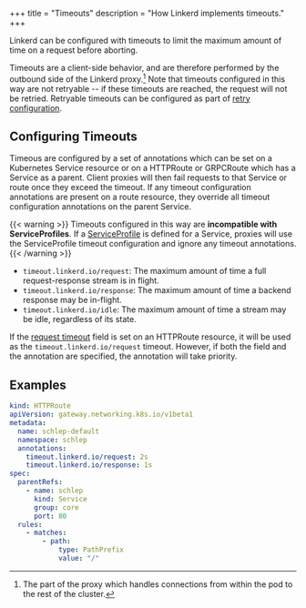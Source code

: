 +++
title = "Timeouts"
description = "How Linkerd implements timeouts."
+++

Linkerd can be configured with timeouts to limit the maximum amount of time on
a request before aborting.

Timeouts are a client-side behavior, and are therefore performed by the
outbound side of the Linkerd proxy.[^1] Note that timeouts configured in this
way are not retryable -- if these timeouts are reached, the request will not be
retried. Retryable timeouts can be configured as part of
[retry configuration](../retries/).

## Configuring Timeouts

Timeous are configured by a set of annotations which can be set on a Kubernetes
Service resource or on a HTTPRoute or GRPCRoute which has a Service as a parent.
Client proxies will then fail requests to that Service or route once they exceed
the timeout. If any timeout configuration annotations are present on a route
resource, they override all timeout configuration annotations on the parent
Service.

{{< warning >}}
Timeouts configured in this way are **incompatible with ServiceProfiles**. If a
[ServiceProfile](../../features/service-profiles/) is defined for a Service,
proxies will use the ServiceProfile timeout configuration and ignore any timeout
annotations.
{{< /warning >}}

+ `timeout.linkerd.io/request`: The maximum amount of time a full
request-response stream is in flight.
+ `timeout.linkerd.io/response`: The maximum amount of time a backend response
may be in-flight.
+ `timeout.linkerd.io/idle`: The maximum amount of time a stream may be idle,
regardless of its state.

If the [request timeout](https://gateway-api.sigs.k8s.io/api-types/httproute/#timeouts-optional)
field is set on an HTTPRoute resource, it will be used as the
`timeout.linkerd.io/request` timeout. However, if both the field and the
annotation are specified, the annotation will take priority.

## Examples

```yaml
kind: HTTPRoute
apiVersion: gateway.networking.k8s.io/v1beta1
metadata:
  name: schlep-default
  namespace: schlep
  annotations:
    timeout.linkerd.io/request: 2s
    timeout.linkerd.io/response: 1s
spec:
  parentRefs:
    - name: schlep
      kind: Service
      group: core
      port: 80
  rules:
    - matches:
        - path:
            type: PathPrefix
            value: "/"
```

[^1]: The part of the proxy which handles connections from within the pod to the
    rest of the cluster.
